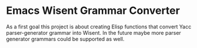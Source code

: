 # Emacs Wisent Grammar Converter

As a first goal this project is about creating Elisp functions that convert Yacc parser-generator grammar into Wisent. In the future maybe more parser generator grammars could be supported as well.

